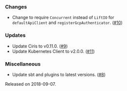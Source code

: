 ### Changes
- Change to require `Concurrent` instead of `LiftIO` for  
  `defaultApiClient` and `registerGcpAuthenticator`. ([#10][#10])

### Updates
- Update Ciris to v0.11.0. ([#9][#9])
- Update Kubernetes Client to v2.0.0. ([#11][#11])

### Miscellaneous
- Update sbt and plugins to latest versions. ([#8][#8])

[#8]: https://github.com/ovotech/ciris-kubernetes/pull/8
[#9]: https://github.com/ovotech/ciris-kubernetes/pull/9
[#10]: https://github.com/ovotech/ciris-kubernetes/pull/10
[#11]: https://github.com/ovotech/ciris-kubernetes/pull/11

Released on 2018-09-07.
